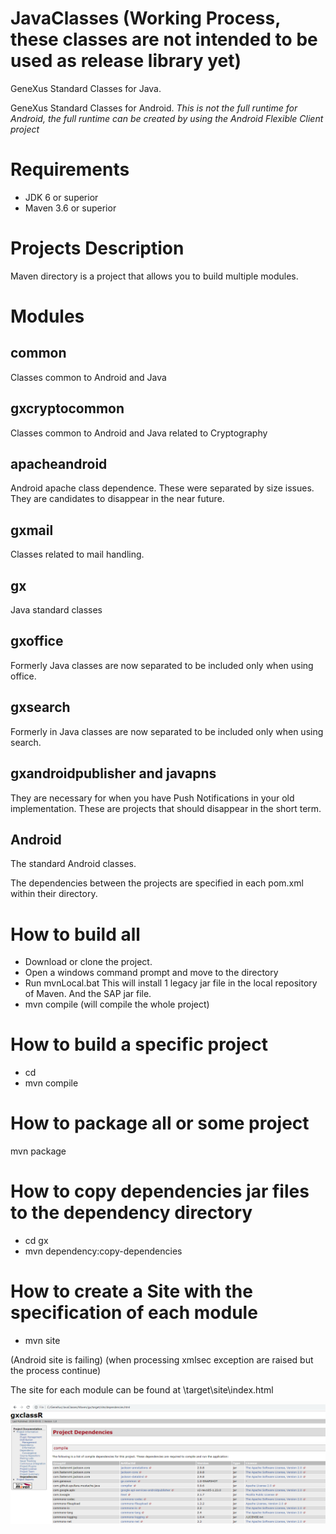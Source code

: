 # JavaClasses (Working Process, these classes are not intended to be used as release library yet)

GeneXus Standard Classes for Java.

GeneXus Standard Classes for Android. *This is not the full runtime for Android, the full runtime can be created by using the Android Flexible Client project*

# Requirements

- JDK 6 or superior
- Maven 3.6 or superior

# Projects Description

Maven directory is a project that allows you to build multiple modules.

# Modules

## common
Classes common to Android and Java

## gxcryptocommon

Classes common to Android and Java related to Cryptography

## apacheandroid

Android apache class dependence. These were separated by size issues. They are candidates to disappear in the near future.

## gxmail

Classes related to mail handling.

## gx

Java standard classes

## gxoffice

Formerly Java classes are now separated to be included only when using office.

## gxsearch

Formerly in Java classes are now separated to be included only when using search.

## gxandroidpublisher and javapns

They are necessary for when you have Push Notifications in your old implementation. These are projects that should disappear in the short term.

## Android

The standard Android classes.

The dependencies between the projects are specified in each pom.xml within their directory.


# How to build all

- Download or clone the project.
- Open a windows command prompt and move to the <project dir> directory
- Run mvnLocal.bat
  This will install 1 legacy jar file in the local repository of Maven. And the SAP jar file.
- mvn compile (will compile the whole project)

# How to build a specific project

- cd <project specific dir>
- mvn compile

 # How to package all or some project

 mvn package

 # How to copy dependencies jar files to the dependency directory

 - cd gx
 - mvn dependency:copy-dependencies

 # How to create a Site with the specification of each module

 - mvn site

 (Android site is failing)
 (when processing xmlsec exception are raised but the process continue)

 The site for each module can be found at <project dir>\target\site\index.html

  ![Site](site.png)
